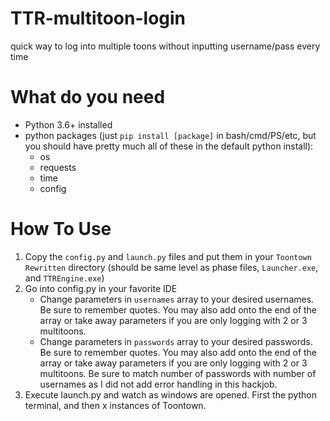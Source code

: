 # TTR-multitoon-login
quick way to log into multiple toons without inputting username/pass every time

# What do you need
* Python 3.6+ installed
* python packages (just ```pip install [package]``` in bash/cmd/PS/etc, but you should have pretty much all of these in the default python install):
  * os
  * requests
  * time
  * config

# How To Use
1. Copy the ```config.py``` and ```launch.py``` files and put them in your ```Toontown Rewritten``` directory (should be same level as phase files, ```Launcher.exe```, and ```TTREngine.exe```)
2. Go into config.py in your favorite IDE
    * Change parameters in ```usernames``` array to your desired usernames. Be sure to remember quotes. You may also add onto the end of the array or take away parameters if you are only logging with 2 or 3 multitoons.
    * Change parameters in ```passwords``` array to your desired passwords. Be sure to remember quotes. You may also add onto the end of the array or take away parameters if you are only logging with 2 or 3 multitoons. Be sure to match number of passwords with number of usernames as I did not add error handling in this hackjob.
3. Execute launch.py and watch as windows are opened. First the python terminal, and then x instances of Toontown. 
